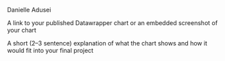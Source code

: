 Danielle Adusei

A link to your published Datawrapper chart or an embedded screenshot of your chart

A short (2–3 sentence) explanation of what the chart shows and how it would fit into your final project

